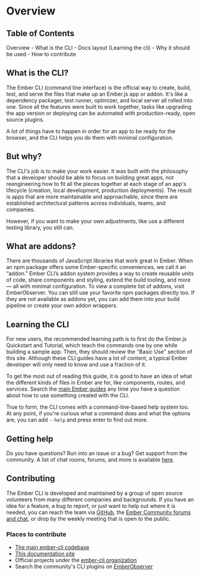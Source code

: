 # Overview

## Table of Contents

Overview
    - What is the CLI
    - Docs layout (Learning the cli)
    - Why it should be used
    - How to contribute

## What is the CLI?

The Ember CLI (command line interface) is the official way to create, build, test, and serve the files that make up an Ember.js app or addon. It's like a dependency packager, test runner, optimizer, and local server all rolled into one. Since all the features were built to work together, tasks like upgrading the app version or deploying can be automated with production-ready, open source plugins.

A lot of things have to happen in order for an app to be ready for the browser, and the CLI helps you do them with minimal configuration.

##  But why?

The CLI's job is to make your work easier.
It was built with the philosophy that a developer should be able to focus on building great apps, not reengineering how to fit all the pieces together at each stage of an app's lifecycle (creation, local development, production deployments). The result is apps that are more maintainable and approachable, since there are established architectural patterns across individuals, teams, and companies.

However, if you want to make your own adjustments, like use a different testing library, you still can.

## What are addons?

There are thousands of JavaScript libraries that work great in Ember. When an npm package offers some Ember-specific conveniences, we call it an “addon.” Ember CLI’s addon system provides a way to create reusable units of code, share components and styling, extend the build tooling, and more — all with minimal configuration. To view a complete list of addons, visit EmberObserver. You can still use your favorite npm packages directly too. If they are not available as addons yet, you can add them into your build pipeline or create your own addon wrappers.

## Learning the CLI

For new users, the recommended learning path is to first do the Ember.js Quickstart and Tutorial, which teach the commands one by one while building a sample app. Then, they should review the "Basic Use" section of this site. Although these CLI guides have a lot of content, a typical Ember developer will only need to know and use a fraction of it.

To get the most out of reading this guide, it is good to have an idea of what the different kinds of files in Ember are for, like components, routes, and services. Search the [main Ember guides](https://guides.emberjs.com/release/) any time you have a question about how to use something created with the CLI.

True to form, the CLI comes with a command-line-based help system too. At any point, if you're curious what a command does and what the options are, you can add `--help` and press enter to find out more.

## Getting help

Do you have questions? Run into an issue or a bug? Get support from the community. A list of chat rooms, forums, and more is available [here](https://www.emberjs.com/community/).

## Contributing

The Ember CLI is developed and maintained by a group of open source volunteers from many different companies and backgrounds. If you have an idea for a feature, a bug to report, or just want to help out where it is needed, you can reach the team via [GitHub](https://github.com/ember-cli), the [Ember Community forums and chat](https://www.emberjs.com/learn/), or drop by the weekly meeting that is open to the public.

### Places to contribute

- [The main ember-cli codebase](https://github.com/ember-cli/ember-cli) 
- [This documentation site](https://github.com/ember-learn/cli-guides)
- Official projects under the [ember-cli organization](https://github.com/ember-cli/) 
- Search the community's CLI plugins on [EmberObserver](https://emberobserver.com)
